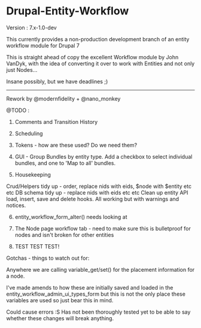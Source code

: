 ﻿Drupal-Entity-Workflow
======================

Version : 7.x-1.0-dev

This currently provides a non-production development branch of an entity workflow module for Drupal 7

This is straight ahead of copy the excellent Workflow module by John VanDyk, with the idea of converting it over to work with Entities and not only just Nodes...

Insane possibly, but we have deadlines ;)

-------------------------------------------------------

Rework by @modernfidelity + @nano_monkey


@TODO :


1. Comments and Transition History

2. Scheduling

3. Tokens - how are these used? Do we need them?

4. GUI - Group Bundles by entity type. Add a checkbox to select individual bundles, and one to 'Map to all' bundles.

5. Housekeeping

Crud/Helpers tidy up - order, replace nids with eids, $node with $entity etc etc
DB schema tidy up - replace nids with eids etc etc
Clean up entity API load, insert, save and delete hooks. All working but with warnings and notices.

6. entity_workflow_form_alter() needs looking at

7. The Node page workflow tab - need to make sure this is bulletproof for nodes and isn't broken for other entities

8. TEST TEST TEST!

Gotchas - things to watch out for:

Anywhere we are calling variable_get/set() for the placement information for a node.

I've made amends to how these are initially saved and loaded in the entity_workflow_admin_ui_types_form
but this is not the only place these variables are used so just bear this in mind.

Could cause errors :S Has not been thoroughly tested yet to be able to say whether these changes will break anything.